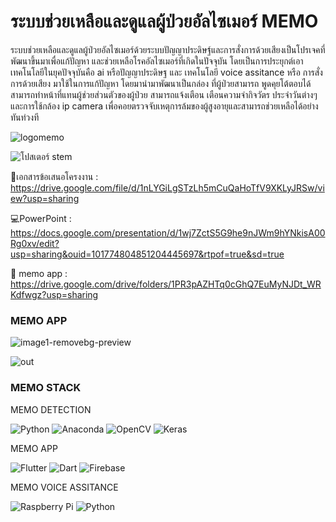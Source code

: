 # ระบบช่วยเหลือและดูแลผู้ป่วยอัลไซเมอร์ MEMO
ระบบช่วยเหลือและดูแลผู้ป่วยอัลไซเมอร์ด้วยระบบปัญญาประดิษฐ์และการสั่งการด้วยเสียงเป็นโปรเจคที่พัฒนาขึ้นมาเพื่อแก้ปัญหา และช่วยเหลือโรคอัลไซเมอร์ที่เกิดในปัจจุบัน 
โดยเป็นการประยุกต์เอาเทคโนโลยีในยุคปัจจุบันคือ ai หรือปัญญาประดิษฐ และ เทคโนโลยี voice assitance หรือ การสั่งการด้วยเสียง 
มาใช้ในการแก้ปัญหา โดยมานำมาพัฒนาเป็นกล่อง ที่ผู้ป่วยสามารถ พูดคุยโต้ตอบได้ สามารถทำหน้าที่แทนผู้ช่วยส่วนตัวของผู้ป่วย สามารถแจ้งเตือน 
เตือนความจำกิจวัตร ประจำวันต่างๆ และการใช้กล้อง ip camera  เพื่อคอยตรวจจับเหตุการล้มของผู้สูงอายุและสามารถช่วยเหลือได้อย่างทันท่วงที


![logomemo](https://user-images.githubusercontent.com/68066923/140950391-c6456125-1296-44d3-b7e3-77c480bcf64a.png)

![โปสเตอร์ stem](https://user-images.githubusercontent.com/68066923/140950096-e3e6a9f0-50d2-459c-af87-4707abc87019.jpg)

📄เอกสารข้อเสนอโครงงาน : https://drive.google.com/file/d/1nLYGiLgSTzLh5mCuQaHoTfV9XKLyJRSw/view?usp=sharing 

💻PowerPoint : https://docs.google.com/presentation/d/1wj7ZctS5G9he9nJWm9hYNkisA00Rg0xv/edit?usp=sharing&ouid=101774804851204445697&rtpof=true&sd=true

📱 memo app : https://drive.google.com/drive/folders/1PR3pAZHTq0cGhQ7EuMyNJDt_WRKdfwgz?usp=sharing

###  MEMO APP

![image1-removebg-preview](https://user-images.githubusercontent.com/68066923/140950517-b88faea8-78c5-4121-9351-27bf4b608f5c.png)

![out](https://user-images.githubusercontent.com/68066923/140951823-6715b92b-89fa-4d71-b100-ce5a14a74f78.gif)

### MEMO STACK 

MEMO DETECTION

![Python](https://img.shields.io/badge/python-3670A0?style=for-the-badge&logo=python&logoColor=ffdd54)
![Anaconda](https://img.shields.io/badge/Anaconda-%2344A833.svg?style=for-the-badge&logo=anaconda&logoColor=white)
![OpenCV](https://img.shields.io/badge/opencv-%23white.svg?style=for-the-badge&logo=opencv&logoColor=white)
![Keras](https://img.shields.io/badge/Keras-%23D00000.svg?style=for-the-badge&logo=Keras&logoColor=white)

MEMO APP

![Flutter](https://img.shields.io/badge/Flutter-%2302569B.svg?style=for-the-badge&logo=Flutter&logoColor=white)
![Dart](https://img.shields.io/badge/dart-%230175C2.svg?style=for-the-badge&logo=dart&logoColor=white)
![Firebase](https://img.shields.io/badge/firebase-%23039BE5.svg?style=for-the-badge&logo=firebase)

MEMO VOICE ASSITANCE 

![Raspberry Pi](https://img.shields.io/badge/-RaspberryPi-C51A4A?style=for-the-badge&logo=Raspberry-Pi)
![Python](https://img.shields.io/badge/python-3670A0?style=for-the-badge&logo=python&logoColor=ffdd54)



